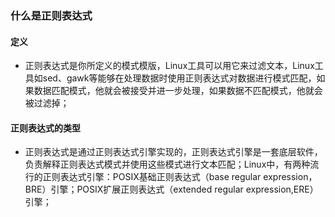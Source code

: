 ### 什么是正则表达式
#### 定义
+ 正则表达式是你所定义的模式模版，Linux工具可以用它来过滤文本，Linux工具如sed、gawk等能够在处理数据时使用正则表达式对数据进行模式匹配，如果数据匹配模式，他就会被接受并进一步处理，如果数据不匹配模式，他就会被过滤掉；
#### 正则表达式的类型
+ 正则表达式是通过正则表达式引擎实现的，正则表达式引擎是一套底层软件，负责解释正则表达式模式并使用这些模式进行文本匹配；Linux中，有两种流行的正则表达式引擎：POSIX基础正则表达式（base regular expression，BRE）引擎；POSIX扩展正则表达式（extended regular expression,ERE）引擎；
